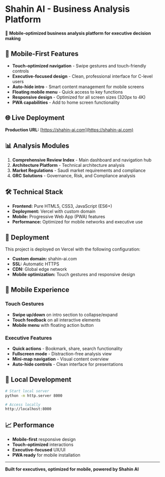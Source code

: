 # Shahin AI - Business Analysis Platform

🚀 **Mobile-optimized business analysis platform for executive decision making**

## 📱 Mobile-First Features

- **Touch-optimized navigation** - Swipe gestures and touch-friendly controls
- **Executive-focused design** - Clean, professional interface for C-level users
- **Auto-hide intro** - Smart content management for mobile screens
- **Floating mobile menu** - Quick access to key functions
- **Responsive design** - Optimized for all screen sizes (320px to 4K)
- **PWA capabilities** - Add to home screen functionality

## 🌐 Live Deployment

**Production URL:** [https://shahin-ai.com](https://shahin-ai.com)

## 📊 Analysis Modules

1. **Comprehensive Review Index** - Main dashboard and navigation hub
2. **Architecture Platform** - Technical architecture analysis
3. **Market Regulations** - Saudi market requirements and compliance
4. **GRC Solutions** - Governance, Risk, and Compliance analysis

## 🛠 Technical Stack

- **Frontend:** Pure HTML5, CSS3, JavaScript (ES6+)
- **Deployment:** Vercel with custom domain
- **Mobile:** Progressive Web App (PWA) features
- **Performance:** Optimized for mobile networks and executive use

## 🚀 Deployment

This project is deployed on Vercel with the following configuration:

- **Custom domain:** shahin-ai.com
- **SSL:** Automatic HTTPS
- **CDN:** Global edge network
- **Mobile optimization:** Touch gestures and responsive design

## 📱 Mobile Experience

### Touch Gestures
- **Swipe up/down** on intro section to collapse/expand
- **Touch feedback** on all interactive elements
- **Mobile menu** with floating action button

### Executive Features
- **Quick actions** - Bookmark, share, search functionality
- **Fullscreen mode** - Distraction-free analysis view
- **Mini-map navigation** - Visual content overview
- **Auto-hide controls** - Clean interface for presentations

## 🔧 Local Development

```bash
# Start local server
python -m http.server 8000

# Access locally
http://localhost:8000
```

## 📈 Performance

- **Mobile-first** responsive design
- **Touch-optimized** interactions
- **Executive-focused** UX/UI
- **PWA ready** for mobile installation

---

**Built for executives, optimized for mobile, powered by Shahin AI**